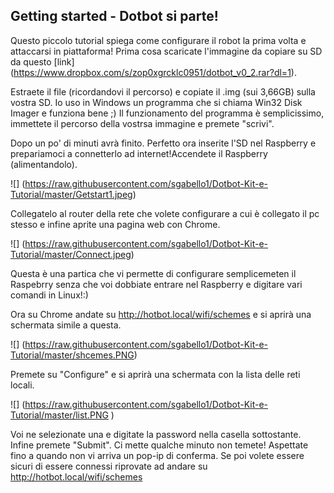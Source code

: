 ## Getting started - Dotbot si parte! ##

Questo piccolo tutorial spiega come configurare il robot la prima volta e attaccarsi in piattaforma!
Prima cosa scaricate l'immagine da copiare su SD da questo [link] (https://www.dropbox.com/s/zop0xgrcklc0951/dotbot_v0_2.rar?dl=1).

Estraete il file (ricordandovi il percorso) e copiate il .img (sui 3,66GB) sulla vostra SD. Io uso in Windows un programma che si chiama Win32 Disk Imager e funziona bene ;) Il funzionamento del programma è semplicissimo, immettete il percorso della vostrsa immagine e premete "scrivi".

Dopo un po' di minuti avrà finito. Perfetto ora inserite l'SD nel Raspberry e prepariamoci a connetterlo ad internet!Accendete il Raspberry (alimentandolo).

![] (https://raw.githubusercontent.com/sgabello1/Dotbot-Kit-e-Tutorial/master/Getstart1.jpeg)

Collegatelo al router della rete che volete configurare a cui è collegato il pc stesso e infine aprite una pagina web con Chrome.

![] (https://raw.githubusercontent.com/sgabello1/Dotbot-Kit-e-Tutorial/master/Connect.jpeg)

Questa è una partica che vi permette di configurare semplicemeten il Raspebrry senza che voi dobbiate entrare nel Raspberry e digitare vari comandi in Linux!:)


Ora su Chrome andate su http://hotbot.local/wifi/schemes e si aprirà una schermata simile a questa.

![] (https://raw.githubusercontent.com/sgabello1/Dotbot-Kit-e-Tutorial/master/shcemes.PNG)

Premete su "Configure" e si aprirà una schermata con la lista delle reti locali.

![] (https://raw.githubusercontent.com/sgabello1/Dotbot-Kit-e-Tutorial/master/list.PNG ) 

Voi ne selezionate una e digitate la password nella casella sottostante. Infine premete "Submit". Ci mette qualche minuto non temete! Aspettate fino a quando non vi arriva un pop-ip di conferma. Se poi volete essere sicuri di essere connessi riprovate ad andare su  http://hotbot.local/wifi/schemes  
